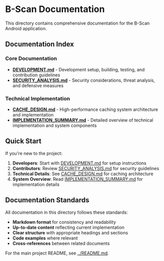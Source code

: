 # B-Scan Documentation

This directory contains comprehensive documentation for the B-Scan Android application.

## Documentation Index

### Core Documentation

- **[DEVELOPMENT.md](DEVELOPMENT.md)** - Development setup, building, testing, and contribution guidelines
- **[SECURITY_ANALYSIS.md](SECURITY_ANALYSIS.md)** - Security considerations, threat analysis, and defensive measures

### Technical Implementation

- **[CACHE_DESIGN.md](CACHE_DESIGN.md)** - High-performance caching system architecture and implementation
- **[IMPLEMENTATION_SUMMARY.md](IMPLEMENTATION_SUMMARY.md)** - Detailed overview of technical implementation and system components

## Quick Start

If you're new to the project:

1. **Developers**: Start with [DEVELOPMENT.md](DEVELOPMENT.md) for setup instructions
2. **Contributors**: Review [SECURITY_ANALYSIS.md](SECURITY_ANALYSIS.md) for security guidelines
3. **Technical Details**: See [CACHE_DESIGN.md](CACHE_DESIGN.md) for caching architecture
4. **System Overview**: Read [IMPLEMENTATION_SUMMARY.md](IMPLEMENTATION_SUMMARY.md) for implementation details

## Documentation Standards

All documentation in this directory follows these standards:

- **Markdown format** for consistency and readability
- **Up-to-date content** reflecting current implementation
- **Clear structure** with appropriate headings and sections
- **Code examples** where relevant
- **Cross-references** between related documents

For the main project README, see [../README.md](../README.md).